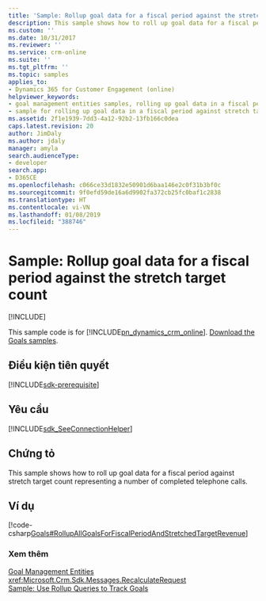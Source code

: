 ```yaml
---
title: 'Sample: Rollup goal data for a fiscal period against the stretch target count (Developer Guide for Dynamics 365 for Customer Engagement)| MicrosoftDocs'
description: This sample shows how to roll up goal data for a fiscal period against stretch target count representing a number of completed telephone calls
ms.custom: ''
ms.date: 10/31/2017
ms.reviewer: ''
ms.service: crm-online
ms.suite: ''
ms.tgt_pltfrm: ''
ms.topic: samples
applies_to:
- Dynamics 365 for Customer Engagement (online)
helpviewer_keywords:
- goal management entities samples, rolling up goal data in a fiscal period against stretch targets
- sample for rolling up goal data in a fiscal period against stretch targets
ms.assetid: 2f1e1939-7dd3-4a12-92b2-13fb166c0dea
caps.latest.revision: 20
author: JimDaly
ms.author: jdaly
manager: amyla
search.audienceType:
- developer
search.app:
- D365CE
ms.openlocfilehash: c066ce33d1832e50901d6baa146e2c0f31b3bf0c
ms.sourcegitcommit: 9f0efd59de16a6d9902fa372cb25fc0baf1c2838
ms.translationtype: HT
ms.contentlocale: vi-VN
ms.lasthandoff: 01/08/2019
ms.locfileid: "388746"
---
```

# <a name="sample-rollup-goal-data-for-a-fiscal-period-against-the-stretch-target-count"></a>Sample: Rollup goal data for a fiscal period against the stretch target count

[!INCLUDE[](../includes/cc_applies_to_update_9_0_0.md)]

This sample code is for [!INCLUDE[pn_dynamics_crm_online](../includes/pn-dynamics-crm-online.md)]. [Download the Goals samples](https://code.msdn.microsoft.com/Goals-Samples-539b2a34). 

## <a name="prerequisites"></a>Điều kiện tiên quyết
[!INCLUDE[sdk-prerequisite](../includes/sdk-prerequisite.md)]
   
## <a name="requirements"></a>Yêu cầu  
[!INCLUDE[sdk_SeeConnectionHelper](../includes/sdk-seeconnectionhelper.md)]
  
## <a name="demonstrates"></a>Chứng tỏ  
 This sample shows how to roll up goal data for a fiscal period against stretch target count representing a number of completed telephone calls.  
  
## <a name="example"></a>Ví dụ  
 [!code-csharp[Goals#RollupAllGoalsForFiscalPeriodAndStretchedTargetRevenue](../snippets/csharp/CRMV8/goals/cs/rollupallgoalsforfiscalperiodandstretchedtargetrevenue.cs#rollupallgoalsforfiscalperiodandstretchedtargetrevenue)]  
  
### <a name="see-also"></a>Xem thêm  
 [Goal Management Entities](goal-management-entities.md)   
 <xref:Microsoft.Crm.Sdk.Messages.RecalculateRequest>   
 [Sample: Use Rollup Queries to Track Goals](sample-use-rollup-queries-track-goals.md)
